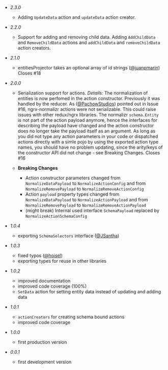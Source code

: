 * _2.3.0_

	* Adding `UpdateData` action and `updateData` action creator.

* _2.2.0_

	* Support for adding and removing child data. Adding `AddChildData` and
		`RemoveChildData` actions and `addChildData` and `removeChildData` action
		creators.

* _2.1.0_

	* entitiesProjector takes an optional array of id strings
		([@juanpmarin](https://github.com/juanpmarin)) Closes #18

* _2.0.0_

	* Serialization support for actions. _Details:_ The normalization of entities
		is now perfomed in the action constructor. Previously it was handled by the
		reducer. As ([@PachowStudios](https://github.com/PachowStudios)) pointed out
		in Issue #16, ngrx-normalizr actions were not serializable. This could raise
		issues with other redux/ngrx libraries. The normalizr `schema.Entity` is not
		part of the action payload anymore, hence the interfaces for describing the
		payload have changed and the action constructor does no longer take the
		payload itself as an argument. As long as you did not type any action
		parameters in your code or dispatched actions directly with a simle pojo by
		using the exported action type names, you should have no problem updating,
		since the arity/keys of the constructor API did not change - see Breaking
		Changes. Closes #16

	* **Breaking Changes**
		* Action constructor parameters changed from `NormalizeDataPayload` to
			`NormalizeActionConfig` and from `NormalizeRemovePayload` to
			`NormalizeRemoveActionConfig`
		* Action `payload` property types changed from `NormalizeDataPayload` to
			`NormalizeActionPayload` and from `NormalizeRemovePayload` to
			`NormalizeRemoveActionPayload`
		* (might break) Internal used interface `SchemaPayload` replaced by
			`NormalizeActionSchemaConfig`

* _1.0.4_

	* exporting `SchemaSelectors` interface
		([@JSantha](https://github.com/JSantha))

* _1.0.3_

	* fixed typos ([@hoisel](https://github.com/hoisel))
	* exporting types for reuse in other libraries

* _1.0.2_

	* improved documentation
	* improved code coverage (100%)
	* `SetData` action for setting entity data instead of updating and adding data

* _1.0.1_

	* `actionCreators` for creating schema bound actions
	* improved code coverage

* _1.0.0_

	* first production version

* _0.0.1_
	* first development version
